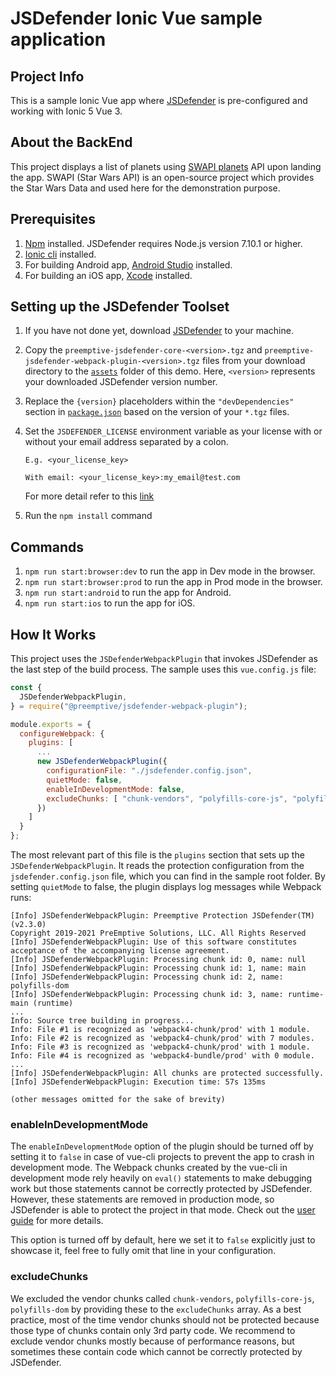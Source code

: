 # JSDefender Ionic Vue sample application

## Project Info
This is a sample Ionic Vue app where [JSDefender](https://www.preemptive.com/products/jsdefender) is pre-configured and working with Ionic 5 Vue 3.

## About the BackEnd
This project displays a list of planets using [SWAPI planets](https://swapi.dev/api/planets/?page=1) API upon landing the app. SWAPI (Star Wars API) is an open-source project which provides the Star Wars Data and used here for the demonstration purpose.

## Prerequisites
1. [Npm](https://nodejs.org/en/download/) installed. JSDefender requires Node.js version 7.10.1 or higher.
2. [Ionic cli](https://ionicframework.com/docs/cli) installed.
3. For building Android app, [Android Studio](https://developer.android.com/studio) installed.
4. For building an iOS app, [Xcode](https://developer.apple.com/xcode/) installed.

## Setting up the JSDefender Toolset
1. If you have not done yet, download [JSDefender](https://www.preemptive.com/products/jsdefender/downloads) to your machine.
2. Copy the `preemptive-jsdefender-core-<version>.tgz` and `preemptive-jsdefender-webpack-plugin-<version>.tgz` files from your download directory to the [`assets`](assets/) folder of this demo. Here, `<version>` represents your downloaded JSDefender version number.
3. Replace the `{version}` placeholders within the `"devDependencies"` section in [`package.json`](package.json) based on the version of your `*.tgz` files.
4. Set the `JSDEFENDER_LICENSE` environment variable as your license with or without your email address separated by a colon.
    ```
    E.g. <your_license_key>

    With email: <your_license_key>:my_email@test.com
    ```

    For more detail refer to this [link](https://www.preemptive.com/jsdefender/userguide/en/intro_licensing.html)
5. Run the `npm install` command

## Commands
1. `npm run start:browser:dev` to run the app in Dev mode in the browser.
2. `npm run start:browser:prod` to run the app in Prod mode in the browser.
3. `npm run start:android` to run the app for Android.
4. `npm run start:ios` to run the app for iOS.

## How It Works
This project uses the `JSDefenderWebpackPlugin` that invokes JSDefender as the last step of the build process. The sample uses this `vue.config.js` file:

```javascript
const {
  JSDefenderWebpackPlugin,
} = require("@preemptive/jsdefender-webpack-plugin");

module.exports = {
  configureWebpack: {
    plugins: [
      ...
      new JSDefenderWebpackPlugin({
        configurationFile: "./jsdefender.config.json",
        quietMode: false,
        enableInDevelopmentMode: false,
        excludeChunks: [ "chunk-vendors", "polyfills-core-js", "polyfills-dom" ]
      })
    ]
  }
};
```

The most relevant part of this file is the `plugins` section that sets up the `JSDefenderWebpackPlugin`. It reads the protection configuration from the `jsdefender.config.json` file, which you can find in the sample root folder. By setting `quietMode` to false, the plugin displays log messages while Webpack runs:

```
[Info] JSDefenderWebpackPlugin: Preemptive Protection JSDefender(TM) (v2.3.0)
Copyright 2019-2021 PreEmptive Solutions, LLC. All Rights Reserved
[Info] JSDefenderWebpackPlugin: Use of this software constitutes acceptance of the accompanying license agreement.
[Info] JSDefenderWebpackPlugin: Processing chunk id: 0, name: null
[Info] JSDefenderWebpackPlugin: Processing chunk id: 1, name: main
[Info] JSDefenderWebpackPlugin: Processing chunk id: 2, name: polyfills-dom
[Info] JSDefenderWebpackPlugin: Processing chunk id: 3, name: runtime-main (runtime)
...
Info: Source tree building in progress...
Info: File #1 is recognized as 'webpack4-chunk/prod' with 1 module.
Info: File #2 is recognized as 'webpack4-chunk/prod' with 7 modules.
Info: File #3 is recognized as 'webpack4-chunk/prod' with 1 module.
Info: File #4 is recognized as 'webpack4-bundle/prod' with 0 module.
...
[Info] JSDefenderWebpackPlugin: All chunks are protected successfully.
[Info] JSDefenderWebpackPlugin: Execution time: 57s 135ms

(other messages omitted for the sake of brevity)
```

### **enableInDevelopmentMode**
The `enableInDevelopmentMode` option of the plugin should be turned off by setting it to `false` in case of vue-cli projects to prevent the app to crash in development mode. The Webpack chunks created by the vue-cli in development mode rely heavily on `eval()` statements to make debugging work but those statements cannot be correctly protected by JSDefender. However, these statements are removed in production mode, so JSDefender is able to protect the project in that mode. Check out the [user guide](https://www.preemptive.com/jsdefender/userguide/en/index.html) for more details.

This option is turned off by default, here we set it to `false` explicitly just to showcase it, feel free to fully omit that line in your configuration.

### **excludeChunks**
We excluded the vendor chunks called `chunk-vendors`, `polyfills-core-js`, `polyfills-dom` by providing these to the `excludeChunks` array. As a best practice, most of the time vendor chunks should not be protected because those type of chunks contain only 3rd party code. We recommend to exclude vendor chunks mostly because of performance reasons, but sometimes these contain code which cannot be correctly protected by JSDefender.